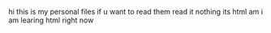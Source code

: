hi this is my personal files if u want to read them read it nothing its html am i am learing html right now
